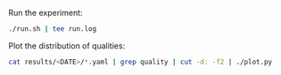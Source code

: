 
Run the experiment:
```sh
./run.sh | tee run.log
```

Plot the distribution of qualities:
```sh
cat results/<DATE>/*.yaml | grep quality | cut -d: -f2 | ./plot.py
```

